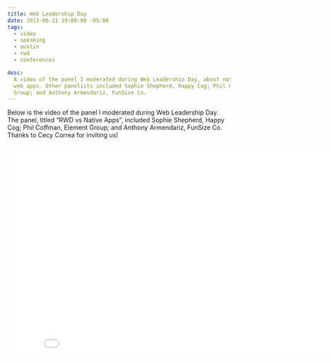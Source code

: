 ```yaml
---
title: Web Leadership Day
date: 2013-06-21 19:00:00 -05:00
tags:
  - video
  - speaking
  - austin
  - rwd
  - conferences

desc:
  A video of the panel I moderated during Web Leadership Day, about native versus
  web apps. Other panelists included Sophie Shepherd, Happy Cog; Phil Coffman, Element
  Group; and Anthony Armendariz, FunSize Co.
---
```


Below is the video of the panel I moderated during Web Leadership Day. The panel, titled “RWD vs Native Apps”, included Sophie Shepherd, Happy Cog; Phil Coffman, Element Group; and Anthony Armendariz, FunSize Co. Thanks to Cecy Correa for inviting us!

<div class="full">
<iframe width="853" height="480" src="//www.youtube.com/embed/G6vl5vLz3bo" frameborder="0" allowfullscreen></iframe>
</div>
